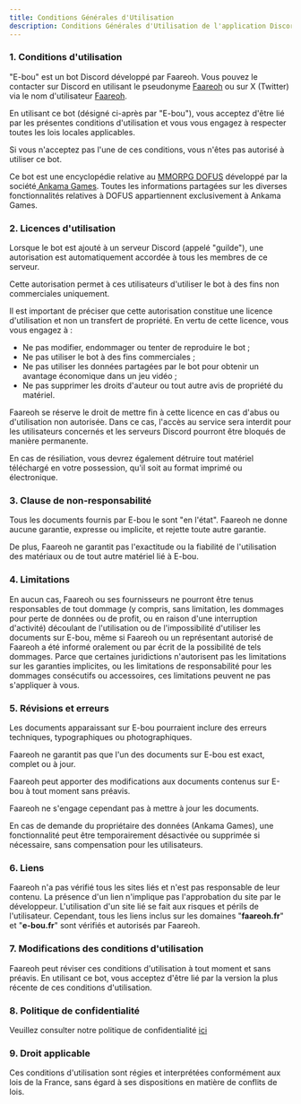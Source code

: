 ```yaml
---
title: Conditions Générales d'Utilisation
description: Conditions Générales d'Utilisation de l'application Discord E-bou
---
```


### 1. Conditions d'utilisation

"E-bou" est un bot Discord développé par Faareoh. Vous pouvez le contacter sur Discord en utilisant le pseudonyme [Faareoh](https://discord.com/users/211543250438193152) ou sur X (Twitter) via le nom d'utilisateur [Faareoh](https://twitter.com/Faareoh).

En utilisant ce bot (désigné ci-après par "E-bou"), vous acceptez d'être lié par les présentes conditions d'utilisation et vous vous engagez à respecter toutes les lois locales applicables.

Si vous n'acceptez pas l'une de ces conditions, vous n'êtes pas autorisé à utiliser ce bot.

Ce bot est une encyclopédie relative au [MMORPG DOFUS](https://www.dofus.com/fr/prehome) développé par la société[ Ankama Games](https://www.ankama.com/fr/games). Toutes les informations partagées sur les diverses fonctionnalités relatives à DOFUS appartiennent exclusivement à Ankama Games.

### 2. Licences d'utilisation

Lorsque le bot est ajouté à un serveur Discord (appelé "guilde"), une autorisation est automatiquement accordée à tous les membres de ce serveur.

Cette autorisation permet à ces utilisateurs d'utiliser le bot à des fins non commerciales uniquement.

Il est important de préciser que cette autorisation constitue une licence d'utilisation et non un transfert de propriété. En vertu de cette licence, vous vous engagez à :

- Ne pas modifier, endommager ou tenter de reproduire le bot ;
- Ne pas utiliser le bot à des fins commerciales ;
- Ne pas utiliser les données partagées par le bot pour obtenir un avantage économique dans un jeu vidéo ;
- Ne pas supprimer les droits d'auteur ou tout autre avis de propriété du matériel.

Faareoh se réserve le droit de mettre fin à cette licence en cas d'abus ou d'utilisation non autorisée. Dans ce cas, l'accès au service sera interdit pour les utilisateurs concernés et les serveurs Discord pourront être bloqués de manière permanente.

En cas de résiliation, vous devrez également détruire tout matériel téléchargé en votre possession, qu'il soit au format imprimé ou électronique.

### 3. Clause de non-responsabilité

Tous les documents fournis par E-bou le sont "en l'état". Faareoh ne donne aucune garantie, expresse ou implicite, et rejette toute autre garantie.

De plus, Faareoh ne garantit pas l'exactitude ou la fiabilité de l'utilisation des matériaux ou de tout autre matériel lié à E-bou.

### 4. Limitations

En aucun cas, Faareoh ou ses fournisseurs ne pourront être tenus responsables de tout dommage (y compris, sans limitation, les dommages pour perte de données ou de profit, ou en raison d'une interruption d'activité) découlant de l'utilisation ou de l'impossibilité d'utiliser les documents sur E-bou, même si Faareoh ou un représentant autorisé de Faareoh a été informé oralement ou par écrit de la possibilité de tels dommages. Parce que certaines juridictions n'autorisent pas les limitations sur les garanties implicites, ou les limitations de responsabilité pour les dommages consécutifs ou accessoires, ces limitations peuvent ne pas s'appliquer à vous.

### 5. Révisions et erreurs

Les documents apparaissant sur E-bou pourraient inclure des erreurs techniques, typographiques ou photographiques.

 Faareoh ne garantit pas que l'un des documents sur E-bou est exact, complet ou à jour.

Faareoh peut apporter des modifications aux documents contenus sur E-bou à tout moment sans préavis.

Faareoh ne s'engage cependant pas à mettre à jour les documents.

En cas de demande du propriétaire des données (Ankama Games), une fonctionnalité peut être temporairement désactivée ou supprimée si nécessaire, sans compensation pour les utilisateurs.

### 6. Liens

Faareoh n'a pas vérifié tous les sites liés et n'est pas responsable de leur contenu. La présence d'un lien n'implique pas l'approbation du site par le développeur. L'utilisation d'un site lié se fait aux risques et périls de l'utilisateur. Cependant, tous les liens inclus sur les domaines "**faareoh.fr**" et "**e-bou.fr**" sont vérifiés et autorisés par Faareoh.

### 7. Modifications des conditions d'utilisation

Faareoh peut réviser ces conditions d'utilisation à tout moment et sans préavis. En utilisant ce bot, vous acceptez d'être lié par la version la plus récente de ces conditions d'utilisation.

### 8. Politique de confidentialité

Veuillez consulter notre politique de confidentialité [ici](/app/privacy)

### 9. Droit applicable

Ces conditions d'utilisation sont régies et interprétées conformément aux lois de la France, sans égard à ses dispositions en matière de conflits de lois.